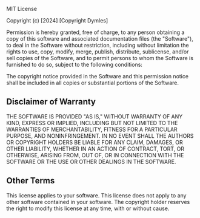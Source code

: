 MIT License

Copyright (c) [2024] [Copyright Dymles]

Permission is hereby granted, free of charge, to any person obtaining a copy of this software and associated documentation files (the "Software"), to deal in the Software without restriction, including without limitation the rights to use, copy, modify, merge, publish, distribute, sublicense, and/or sell copies of the Software, and to permit persons to whom the Software is furnished to do so, subject to the following conditions:

The copyright notice provided in the Software and this permission notice shall be included in all copies or substantial portions of the Software.

Disclaimer of Warranty
---------------------
THE SOFTWARE IS PROVIDED "AS IS," WITHOUT WARRANTY OF ANY KIND, EXPRESS OR IMPLIED, INCLUDING BUT NOT LIMITED TO THE WARRANTIES OF MERCHANTABILITY, FITNESS FOR A PARTICULAR PURPOSE, AND NONINFRINGEMENT. IN NO EVENT SHALL THE AUTHORS OR COPYRIGHT HOLDERS BE LIABLE FOR ANY CLAIM, DAMAGES, OR OTHER LIABILITY, WHETHER IN AN ACTION OF CONTRACT, TORT, OR OTHERWISE, ARISING FROM, OUT OF, OR IN CONNECTION WITH THE SOFTWARE OR THE USE OR OTHER DEALINGS IN THE SOFTWARE.

Other Terms
-----------
This license applies to your software. This license does not apply to any other software contained in your software. The copyright holder reserves the right to modify this license at any time, with or without cause.
